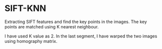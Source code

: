 # SIFT-KNN
Extracting SIFT features and find the key points in the images. The key points are matched using K nearest neighbour.
<p> I have used K value as 2. In the last segment, I have warped the two images using homography matrix.</p>
